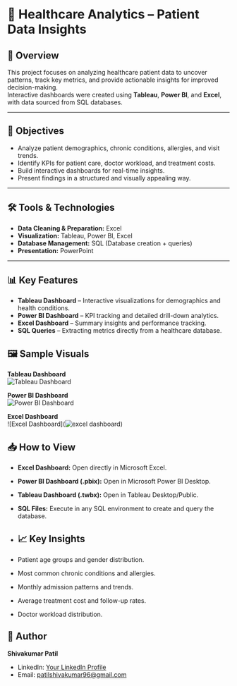 # 🏥 Healthcare Analytics – Patient Data Insights

## 📌 Overview
This project focuses on analyzing healthcare patient data to uncover patterns, track key metrics, and provide actionable insights for improved decision-making.  
Interactive dashboards were created using **Tableau**, **Power BI**, and **Excel**, with data sourced from SQL databases.

---

## 🎯 Objectives
- Analyze patient demographics, chronic conditions, allergies, and visit trends.
- Identify KPIs for patient care, doctor workload, and treatment costs.
- Build interactive dashboards for real-time insights.
- Present findings in a structured and visually appealing way.

---

## 🛠 Tools & Technologies
- **Data Cleaning & Preparation:** Excel  
- **Visualization:** Tableau, Power BI, Excel  
- **Database Management:** SQL (Database creation + queries)  
- **Presentation:** PowerPoint

---

## 📊 Key Features
- **Tableau Dashboard** – Interactive visualizations for demographics and health conditions.
- **Power BI Dashboard** – KPI tracking and detailed drill-down analytics.
- **Excel Dashboard** – Summary insights and performance tracking.
- **SQL Queries** – Extracting metrics directly from a healthcare database.

## 🖼 Sample Visuals

**Tableau Dashboard**  
![Tableau Dashboard](<img width="960" height="480" alt="tableau dashboard" src="https://github.com/user-attachments/assets/20df0024-1afb-4a1e-9344-e1d28324073d" />
)

**Power BI Dashboard**  
![Power BI Dashboard](<img width="873" height="378" alt="PowerBI Dashboard" src="https://github.com/user-attachments/assets/454f0d7a-b531-411a-bb19-b9e37276f7ee" />)

**Excel Dashboard**  
![Excel Dashboard](![excel dashboard](https://github.com/user-attachments/assets/e926c63c-0e32-40e0-b597-621f74a37a6f))

## 📥 How to View
- **Excel Dashboard:** Open directly in Microsoft Excel.
- **Power BI Dashboard (.pbix):** Open in Microsoft Power BI Desktop.
- **Tableau Dashboard (.twbx):** Open in Tableau Desktop/Public.
- **SQL Files:** Execute in any SQL environment to create and query the database.

- ## 📈 Key Insights
- Patient age groups and gender distribution.
- Most common chronic conditions and allergies.
- Monthly admission patterns and trends.
- Average treatment cost and follow-up rates.
- Doctor workload distribution.

## 👤 Author
**Shivakumar Patil**  
- LinkedIn: [Your LinkedIn Profile](www.linkedin.com/in/shivakumarpatil26)  
- Email: patilshivakumar96@gmail.com





